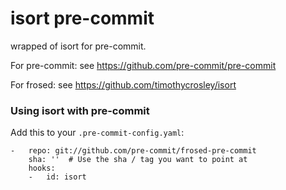 isort pre-commit
==================

wrapped of isort for pre-commit.

For pre-commit: see https://github.com/pre-commit/pre-commit

For frosed: see https://github.com/timothycrosley/isort


### Using isort with pre-commit

Add this to your `.pre-commit-config.yaml`:

    -   repo: git://github.com/pre-commit/frosed-pre-commit
        sha: ''  # Use the sha / tag you want to point at
        hooks:
        -   id: isort
